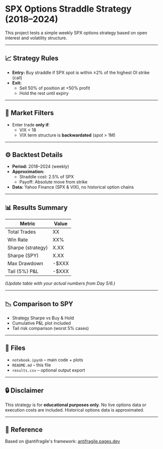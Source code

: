 
# SPX Options Straddle Strategy (2018–2024)

This project tests a simple weekly SPX options strategy based on open interest and volatility structure.

---

## 📈 Strategy Rules

- **Entry:** Buy straddle if SPX spot is within ±2% of the highest OI strike (call)
- **Exit:**
  - Sell 50% of position at +50% profit
  - Hold the rest until expiry

---

## 🧠 Market Filters

- Enter trade **only if**:
  - VIX < 18
  - VIX term structure is **backwardated** (spot > 1M)

---

## ⚙️ Backtest Details

- **Period:** 2018–2024 (weekly)
- **Approximation:**
  - Straddle cost: 2.5% of SPX
  - Payoff: Absolute move from strike
- **Data:** Yahoo Finance (SPX & VIX), no historical option chains

---

## 📊 Results Summary

| Metric             | Value               |
|--------------------|---------------------|
| Total Trades       | XX                  |
| Win Rate           | XX%                 |
| Sharpe (strategy)  | X.XX                |
| Sharpe (SPY)       | X.XX                |
| Max Drawdown       | -$XXX               |
| Tail (5%) P&L      | -$XXX               |

_(Update table with your actual numbers from Day 5/6.)_

---

## 📉 Comparison to SPY

- Strategy Sharpe vs Buy & Hold
- Cumulative P&L plot included
- Tail risk comparison (worst 5% cases)

---

## 📁 Files

- `notebook.ipynb` – main code + plots
- `README.md` – this file
- `results.csv` – optional output export

---

## 🔒 Disclaimer

This strategy is for **educational purposes only**. No live options data or execution costs are included. Historical options data is approximated.

---

## 🔗 Reference

Based on @antifragile's framework: [antifragile.pages.dev](https://antifragile.pages.dev)

